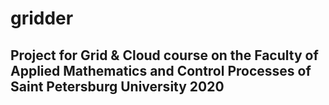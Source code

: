 # gridder

## Project for Grid & Cloud course on the Faculty of Applied Mathematics and Control Processes of Saint Petersburg University 2020
